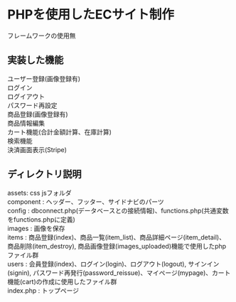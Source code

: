 # PHPを使用したECサイト制作  
フレームワークの使用無  

## 実装した機能  
ユーザー登録(画像登録有)  
ログイン  
ログイアウト  
パスワード再設定  
商品登録(画像登録有)  
商品情報編集  
カート機能(合計金額計算、在庫計算)  
検索機能  
決済画面表示(Stripe)  

## ディレクトリ説明  
assets: css jsフォルダ  
component : ヘッダー、フッター、サイドナビのパーツ  
config : dbconnect.php(データベースとの接続情報)、functions.php(共通変数をfunctions.phpに定義)  
images : 画像を保存  
items : 商品登録(index)、商品一覧(item_list)、商品詳細ページ(item_detail)、商品削除(item_destroy), 商品画像登録(images_uploaded)機能で使用したphpファイル群  
users : 会員登録(index)、ログイン(login)、ログアウト(logout), サインイン(signin), パスワード再発行(password_reissue)、マイページ(mypage)、カート機能(cart)の作成に使用したファイル群  
index.php : トップページ  
